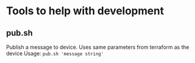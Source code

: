 # Tools to help with development

## pub.sh
Publish a message to device. Uses same parameters from terraform as the device
Usage:
  `pub.sh 'message string'`

  
